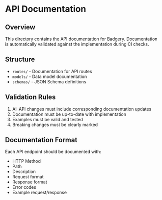 # API Documentation

## Overview

This directory contains the API documentation for Badgery. Documentation is automatically validated against the implementation during CI checks.

## Structure

- `routes/` - Documentation for API routes
- `models/` - Data model documentation
- `schemas/` - JSON Schema definitions

## Validation Rules

1. All API changes must include corresponding documentation updates
2. Documentation must be up-to-date with implementation
3. Examples must be valid and tested
4. Breaking changes must be clearly marked

## Documentation Format

Each API endpoint should be documented with:

- HTTP Method
- Path
- Description
- Request format
- Response format
- Error codes
- Example request/response
